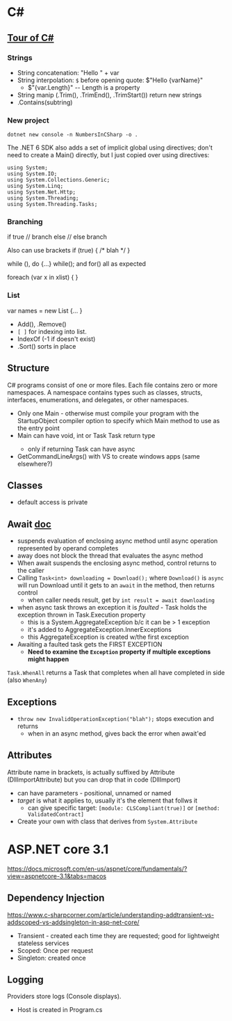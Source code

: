 # C#

## [Tour of C#](https://docs.microsoft.com/en-us/dotnet/csharp/tour-of-csharp/tutorials/hello-world?tutorial-step=2)

### Strings
- String concatenation: "Hello " + var
- String interpolation: `$` before opening quote: $"Hello {varName}"
  - $"{var.Length}" -- Length is a property
- String manip (.Trim(), .TrimEnd(), .TrimStart()) return new strings
- .Contains(subtring)

### New project

`dotnet new console -n NumbersInCSharp -o .`

The .NET 6 SDK also adds a set of implicit global using directives; don't need to create a Main() directly, but I just copied over using directives:

```
using System;
using System.IO;
using System.Collections.Generic;
using System.Linq;
using System.Net.Http;
using System.Threading;
using System.Threading.Tasks;
```

### Branching

if true
	// branch
else
	// else branch

Also can use brackets if (true) { /* blah */ }

while (), do {...} while(); and for() all as expected

foreach (var x in xlist) { }

### List

var names = new List<string> {... }

- Add(), .Remove()
- `[ ]` for indexing into list.
- IndexOf (-1 if doesn't exist)
- .Sort() sorts in place

## Structure

C# programs consist of one or more files. Each file contains zero or more namespaces. A namespace contains types such as classes, structs, interfaces, enumerations, and delegates, or other namespaces. 

- Only one Main - otherwise must compile your program with the StartupObject compiler option to specify which Main method to use as the entry point
- Main can have void, int or Task Task<int> return type
  - only if returning Task can have async
- GetCommandLineArgs() with VS to create windows apps (same elsewhere?)

## Classes

- default access is private

## Await [doc](https://docs.microsoft.com/en-us/dotnet/csharp/language-reference/operators/await)

- suspends evaluation of enclosing async method until async operation represented by operand completes
- away does not block the thread that evaluates the async method
- When await suspends the enclosing async method, control returns to the caller
- Calling `Task<int> downloading = Download();` where `Download()` is `async` will run Download until it gets to an `await` in the method, then returns control
  - when caller needs result, get by `int result = await downloading`
- when async task throws an exception it is *faulted* - Task holds the exception thrown in Task.Execution property
  - this is a System.AggregateException b/c it can be > 1 exception
  - it's added to AggregateException.InnerExceptions
  - this AggregateException is created w/the first exception
- Awaiting a faulted task gets the FIRST EXCEPTION
  - **Need to examine the `Exception` property if multiple exceptions might happen**

`Task.WhenAll` returns a Task that completes when all have completed in side (also `WhenAny`)

## Exceptions

- `throw new InvalidOperationException("blah");` stops execution and returns
  - when in an async method, gives back the error when await'ed

## Attributes

Attribute name in brackets, is actually suffixed by Attribute (DllImportAttribute) but you can drop that in code (DllImport)

- can have parameters - positional, unnamed or named
- *target* is what it applies to, usually it's the element that follws it
  - can give specific target: `[module: CLSCompliant(true)]` or `[method: ValidatedContract]`
- Create your own with class that derives from `System.Attribute`

# ASP.NET core 3.1

https://docs.microsoft.com/en-us/aspnet/core/fundamentals/?view=aspnetcore-3.1&tabs=macos

## Dependency Injection

https://www.c-sharpcorner.com/article/understanding-addtransient-vs-addscoped-vs-addsingleton-in-asp-net-core/

- Transient - created each time they are requested; good for lightweight stateless services
- Scoped: Once per request
- Singleton: created once

## Logging

Providers store logs (Console displays).

- Host is created in Program.cs
